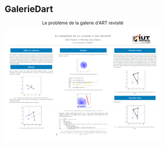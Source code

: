 # GalerieDart

<p align="center"> Le problème de la galerie d'ART revisité </p>
<p align="center">
  
  <img src="chrome_QbAD7gV1y1.png" width="1080px" />
  <img src="chrome_UOW8MhPkvr.png" width="1080px" />

</p>
